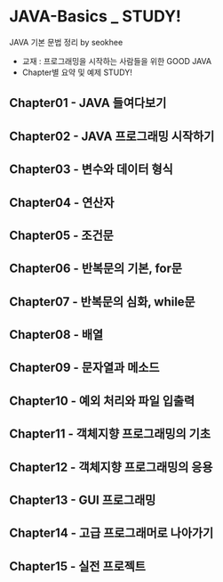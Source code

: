 # JAVA-Basics _ STUDY!
JAVA 기본 문법 정리 by seokhee
- 교재 : 프로그래밍을 시작하는 사람들을 위한 GOOD JAVA
- Chapter별 요약 및 예제 STUDY!

## Chapter01 - JAVA 들여다보기

## Chapter02 - JAVA 프로그래밍 시작하기

## Chapter03 - 변수와 데이터 형식

## Chapter04 - 연산자

## Chapter05 - 조건문

## Chapter06 - 반복문의 기본, for문

## Chapter07 - 반복문의 심화, while문

## Chapter08 - 배열

## Chapter09 - 문자열과 메소드

## Chapter10 - 예외 처리와 파일 입출력

## Chapter11 - 객체지향 프로그래밍의 기초

## Chapter12 - 객체지향 프로그래밍의 응용

## Chapter13 - GUI 프로그래밍

## Chapter14 - 고급 프로그래머로 나아가기

## Chapter15 - 실전 프로젝트

